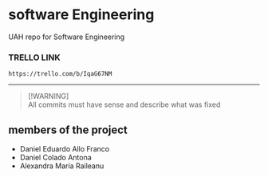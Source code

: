 # software Engineering
UAH repo for Software Engineering 
### TRELLO LINK
```
https://trello.com/b/IqaG67NM
```
___

> [!WARNING]\
> All commits must have sense and describe what was fixed

## members of the project
- Daniel Eduardo Allo Franco
- Daniel Colado Antona
- Alexandra María Raileanu
